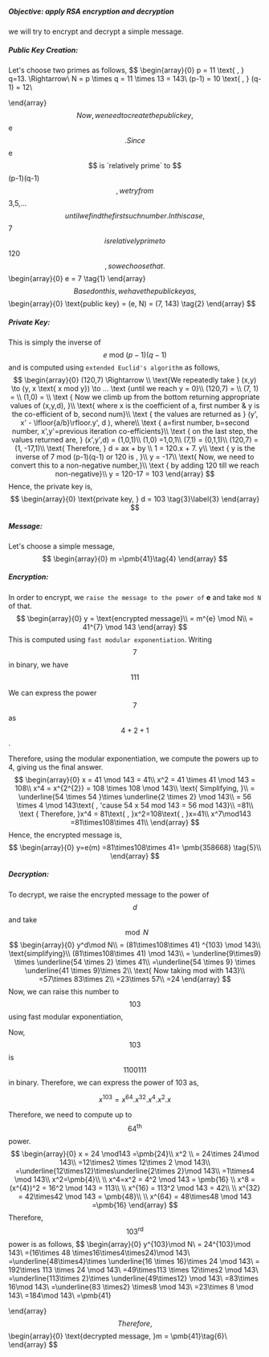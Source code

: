 ##### Objective: apply RSA encryption and decryption

we will try to encrypt and decrypt a simple message.

##### Public Key Creation:

Let's choose two primes as follows,
$$
\begin{array}{0}
p = 11 \text{ , } q=13. \Rightarrow\\
N = p \times q = 11 \times 13 = 143\\
(p-1) = 10 \text{ , } (q-1) = 12\\



\end{array}
$$
Now, we need to create the public key, $$e$$. Since $$e$$ is `relatively prime` to $$(p-1)(q-1)$$, we try from $$3,5,...$$ until we find the first such number. In this case, $$7$$ is relatively prime to $$120$$, so we choose that.
$$
\begin{array}{0}
e = 7 \tag{1}
\end{array}
$$
Based on this, we have the public key as,
$$
\begin{array}{0}
\text{public key} = (e, N) = (7, 143) \tag{2}
\end{array}
$$

##### Private Key:

This is simply the inverse of $$e \text{ mod }(p-1)(q-1)​$$ and is computed using `extended Euclid's algorithm` as follows,
$$
\begin{array}{0}
(120,7) \Rightarrow \\
\text{We repeatedly take } (x,y) \to (y, x \text{ x mod y}) \to ... \text {until we reach y = 0}\\
(120,7) = \\
(7,  1) = \\
(1,0) = \\
\text { Now we climb up from the bottom returning appropriate values of (x,y,d), }\\
\text{ where x is the coefficient of a, first number & y is the co-efficient of b, second num}\\
\text { the values are returned as } (y', x' - \lfloor{a/b}\rfloor.y', d ), where\\
\text { a=first number, b=second number, x',y'=previous iteration co-efficients}\\
\text { on the last step, the values returned are, } (x',y',d) = (1,0,1)\\
(1,0) =1,0,1\\
(7,1) = (0,1,1)\\
(120,7) = (1, -17,1)\\
\text{ Therefore, } d = ax + by \\
1 = 120.x + 7. y\\
\text { y is the inverse of 7 mod (p-1)(q-1) or 120 is , }\\
y = -17\\
\text{ Now, we need to convert this to a non-negative number,}\\
\text { by adding 120 till we reach non-negative}\\
y = 120-17 = 103
\end{array}
$$
Hence, the private key is,
$$
\begin{array}{0}
\text{private key, } d = 103 \tag{3}\label{3}
 \end{array}
$$

##### Message:

Let's choose a simple message,
$$
\begin{array}{0}
m =\pmb{41}\tag{4}
\end{array}
$$

##### Encryption:

In order to encrypt, we `raise the message to the power of` **e** and take `mod N` of that.
$$
\begin{array}{0}
y = \text{encrypted message}\\
= m^{e} \mod N\\
= 41^{7} \mod 143 
\end{array}
$$
This is computed using `fast modular exponentiation`. Writing $$7$$ in binary, we have $$111$$

We can express the power $$7$$ as $$4 + 2 + 1$$.

Therefore, using the modular exponentiation, we compute the powers up to 4, giving us the final answer.
$$
\begin{array}{0}
x = 41 \mod 143 = 41\\
x^2 = 41 \times 41 \mod 143 = 108\\
x^4 = x^{2^{2}} = 108 \times 108 \mod 143\\
\text{ Simplifying, }\\
= \underline{54 \times 54 }\times \underline{2 \times 2} \mod 143\\
= 56 \times 4 \mod 143\text{ , 'cause 54 x 54 mod 143 = 56 mod 143}\\
=81\\
\text { Therefore, }x^4 = 81\text{ , }x^2=108\text{ , }x=41\\
x^7\mod143 =81\times108\times 41\\
\end{array}
$$
Hence, the encrypted message is,
$$
\begin{array}{0}
y=e(m) =81\times108\times 41= \pmb{358668}   \tag{5}\\
\end{array}
$$


##### Decryption:

To decrypt, we raise the encrypted message to the power of $$d$$ and take $$\mod N$$
$$
\begin{array}{0}
y^d\mod N\\
= (81\times108\times 41) ^{103} \mod 143\\
\text{simplifying}\\
 (81\times108\times 41)  \mod 143\\
 = \underline{9\times9} \times \underline{54 \times 2} \times 41\\
=\underline{54 \times 9} \times \underline{41 \times 9}\times 2\\
\text{ Now taking mod with 143}\\
=57\times 83\times 2\\
=23\times 57\\
=24
\end{array}
$$
Now, we can raise this number to $$103$$ using fast modular exponentiation,

Now, $$103$$ is $$1100111$$ in binary. Therefore, we can express the power of 103 as,

$$x^{103} = x^{64} . x^{32} .x^{4} . x^{2} . x$$

Therefore, we need to compute up to $$64^\text{th}$$ power.
$$
\begin{array}{0}
x = 24 \mod143 =\pmb{24}\\
x^2 \\
= 24\times 24\mod 143\\
=12\times2 \times 12\times 2 \mod 143\\
=\underline{12\times12}\times\underline{2\times 2}\mod 143\\
=1\times4 \mod 143\\
x^2=\pmb{4}\\
\\
x^4=x^2 = 4^2 \mod 143 = \pmb{16}
\\
x^8  = (x^{4})^2 = 16^2 \mod 143 = 113\\
\\
x^{16} = 113^2 \mod 143 = 42\\
\\
x^{32} = 42\times42 \mod 143 = \pmb{48}\\
\\
x^{64} = 48\times48 \mod 143 =\pmb{16}
\end{array}
$$
Therefore, $$103^\text{rd}$$ power is as follows,
$$
\begin{array}{0}
y^{103}\mod N\\
= 24^{103}\mod 143\\
=(16\times 48 \times16\times4\times24)\mod 143\\
=\underline{48\times4}\times \underline{16 \times 16}\times 24 \mod 143\\
= 192\times 113 \times 24 \mod 143\\
=49\times113 \times 12\times2 \mod 143\\
=\underline{113\times 2}\times \underline{49\times12} \mod 143\\
=83\times 16\mod 143\\
=\underline{83 \times2} \times8 \mod 143\\
=23\times 8 \mod 143\\
=184\mod 143\\
=\pmb{41}

\end{array}
$$
Therefore,
$$
\begin{array}{0}
\text{decrypted message, }m = \pmb{41}\tag{6}\\
\end{array}
$$


